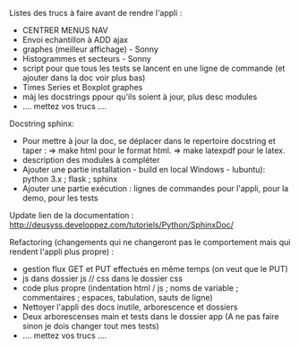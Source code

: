 Listes des trucs à faire avant de rendre l'appli :
- CENTRER MENUS NAV
- Envoi echantillon à ADD ajax
- graphes (meilleur affichage) - Sonny
- Histogrammes et secteurs - Sonny
- script pour que tous les tests se lancent en une ligne de commande (et ajouter dans la doc voir plus bas)
- Times Series et Boxplot graphes
- màj les docstrings ppour qu'ils soient à jour, plus desc modules
- .... mettez vos trucs ....

Docstring sphinx:
- Pour mettre à jour la doc, se déplacer dans le repertoire docstring et taper : 
    => make html pour le format html.
    => make latexpdf pour le latex.
- description des modules à compléter
- Ajouter une partie installation - build en local Windows - lubuntu): python 3.x ; flask ; sphinx
- Ajouter une partie exécution : lignes de commandes pour l'appli, pour la demo, pour les tests

Update lien de la documentation : http://deusyss.developpez.com/tutoriels/Python/SphinxDoc/

Refactoring (changements qui ne changeront pas le comportement mais qui rendent l'appli plus propre) :
- gestion flux GET et PUT effectués en même temps (on veut que le PUT)
- js dans dossier js // css dans le dossier css
- code plus propre (indentation html / js ; noms de variable ; commentaires ; espaces, tabulation, sauts de ligne)
- Nettoyer l'appli des docs inutile, arborescence et dossiers
- Deux arborescenses main et tests dans le dossier app (A ne pas faire sinon je dois changer tout mes tests)
- .... mettez vos trucs ....
